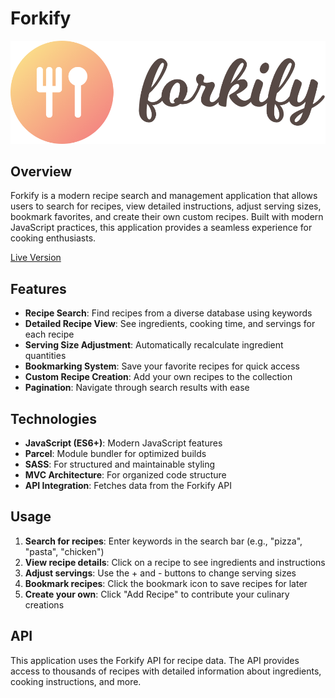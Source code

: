 # Forkify

![Forkify Logo](/src/img/logo.png)

## Overview

Forkify is a modern recipe search and management application that allows users to search for recipes, view detailed instructions, adjust serving sizes, bookmark favorites, and create their own custom recipes. Built with modern JavaScript practices, this application provides a seamless experience for cooking enthusiasts.

[Live Version](https://forkify-milan44.netlify.app)

## Features

- **Recipe Search**: Find recipes from a diverse database using keywords
- **Detailed Recipe View**: See ingredients, cooking time, and servings for each recipe
- **Serving Size Adjustment**: Automatically recalculate ingredient quantities
- **Bookmarking System**: Save your favorite recipes for quick access
- **Custom Recipe Creation**: Add your own recipes to the collection
- **Pagination**: Navigate through search results with ease

## Technologies

- **JavaScript (ES6+)**: Modern JavaScript features
- **Parcel**: Module bundler for optimized builds
- **SASS**: For structured and maintainable styling
- **MVC Architecture**: For organized code structure
- **API Integration**: Fetches data from the Forkify API

## Usage

1. **Search for recipes**: Enter keywords in the search bar (e.g., "pizza", "pasta", "chicken")
2. **View recipe details**: Click on a recipe to see ingredients and instructions
3. **Adjust servings**: Use the + and - buttons to change serving sizes
4. **Bookmark recipes**: Click the bookmark icon to save recipes for later
5. **Create your own**: Click "Add Recipe" to contribute your culinary creations

## API

This application uses the Forkify API for recipe data. The API provides access to thousands of recipes with detailed information about ingredients, cooking instructions, and more.
